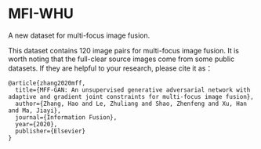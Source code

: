 # MFI-WHU
A new dataset for multi-focus image fusion.

This dataset contains 120 image pairs for multi-focus image fusion. It is worth noting that the full-clear source images come from some public datasets. If they are helpful to your research, please cite it as：
```
@article{zhang2020mff,
  title={MFF-GAN: An unsupervised generative adversarial network with adaptive and gradient joint constraints for multi-focus image fusion},
  author={Zhang, Hao and Le, Zhuliang and Shao, Zhenfeng and Xu, Han and Ma, Jiayi},
  journal={Information Fusion},
  year={2020},
  publisher={Elsevier}
}
```
